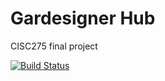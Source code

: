 # Gardesigner Hub
CISC275 final project

[![Build Status](https://travis-ci.com/haseebsiddiqui/Gardesigner.svg?token=6wWfuvJA6EmSzLk36ueq&branch=master)](https://travis-ci.com/haseebsiddiqui/Gardesigner)
